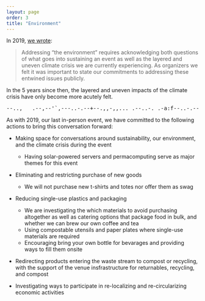 ```yaml
---
layout: page
order: 3
title: "Environment"
---
```


In 2019, [we wrote](https://2019.ournetworks.ca/environment/):

> Addressing “the environment” requires acknowledging both questions of what goes into sustaining an event as well as the layered and uneven climate crisis we are currently experiencing. As organizers we felt it was important to state our commitments to addressing these entwined issues publicly.

In the 5 years since then, the layered and uneven impacts of the climate crisis have only become more acutely felt.

<pre role="img" aria-label="ASCII divider" class="font-display-mono aliased text-10 inline-flex max-w-prose overflow-hidden w-100">
--..,___.--,--'`,---..-.--+--.,,-,,..._.--..-._.-a:f--..-.--
</pre>

As with 2019, our last in-person event, we have committed to the following actions to bring this conversation forward:

- Making space for conversations around sustainability, our environment, and the climate crisis during the event
   - Having solar-powered servers and permacomputing serve as major themes for this event

- Eliminating and restricting purchase of new goods
   - We will not purchase new t-shirts and totes nor offer them as swag

- Reducing single-use plastics and packaging
   - We are investigating the which materials to avoid purchasing altogether as well as catering options that package food in bulk, and whether we can brew our own coffee and tea
   - Using compostable utensils and paper plates where single-use materials are required
   - Encouraging bring your own bottle for bevarages and providing ways to fill them onsite

 - Redirecting products entering the waste stream to compost or recycling, with the support of the venue insfrastructure for returnables, recycling, and compost

 - Investigating ways to participate in re-localizing and re-circularizing economic activities

